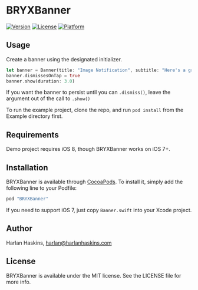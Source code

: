 # BRYXBanner

[![Version](https://img.shields.io/cocoapods/v/BRYXBanner.svg?style=flat)](http://cocoapods.org/pods/BRYXBanner)
[![License](https://img.shields.io/cocoapods/l/BRYXBanner.svg?style=flat)](http://cocoapods.org/pods/BRYXBanner)
[![Platform](https://img.shields.io/cocoapods/p/BRYXBanner.svg?style=flat)](http://cocoapods.org/pods/BRYXBanner)

## Usage

Create a banner using the designated initializer.

```rust
let banner = Banner(title: "Image Notification", subtitle: "Here's a great image notification.", image: UIImage(named: "Icon"), backgroundColor: UIColor(red:48.00/255.0, green:174.0/255.0, blue:51.5/255.0, alpha:1.000))
banner.dismissesOnTap = true
banner.show(duration: 3.0)
```

If you want the banner to persist until you can `.dismiss()`, leave the argument out of the call to `.show()`

To run the example project, clone the repo, and run `pod install` from the Example directory first.

## Requirements

Demo project requires iOS 8, though BRYXBanner works on iOS 7+.

## Installation

BRYXBanner is available through [CocoaPods](http://cocoapods.org). To install
it, simply add the following line to your Podfile:

```ruby
pod "BRYXBanner"
```

If you need to support iOS 7, just copy `Banner.swift` into your Xcode project.

## Author

Harlan Haskins, harlan@harlanhaskins.com

## License

BRYXBanner is available under the MIT license. See the LICENSE file for more info.
